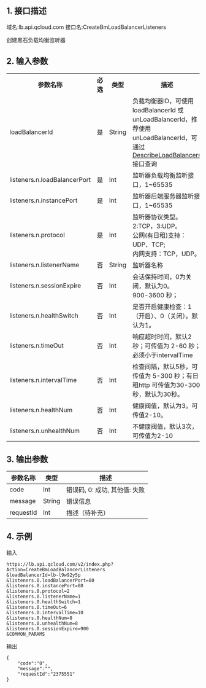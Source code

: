 ## 1. 接口描述
域名:lb.api.qcloud.com
接口名:CreateBmLoadBalancerListeners

创建黑石负载均衡监听器

## 2. 输入参数
<table class="t"><tbody><tr>
<th><b>参数名称</b></th>
<th><b>必选</b></th>
<th><b>类型</b></th>
<th><b>描述</b></th>
<tr>
<td> loadBalancerId
<td> 是
<td> String
<td> 负载均衡器ID，可使用loadBalancerId 或 unLoadBalancerId，推荐使用unLoadBalancerId，可通过<a href="http://tce.fsphere.cn/doc/api/229/%E6%9F%A5%E8%AF%A2%E9%A1%B9%E7%9B%AE%E5%88%97%E8%A1%A8" title="DescribeLoadBalancers">DescribeLoadBalancers</a>接口查询
<tr>
<td> listeners.n.loadBalancerPort
<td> 是
<td> Int
<td> 监听器负载均衡监听接口，1~65535
<tr>
<td> listeners.n.instancePort
<td> 是
<td> Int
<td> 监听器后端服务器监听接口，1~65535
<tr>
<td> listeners.n.protocol
<td> 是
<td> Int
<td> 监听器协议类型。<br>2:TCP，3:UDP。<br>
公网(有日租)支持：UDP、TCP;<br>
内网支持：TCP，UDP。
<tr>
<td> listeners.n.listenerName
<td> 否
<td> String
<td> 监听器名称
<tr>
<td> listeners.n.sessionExpire
<td> 否
<td> Int
<td> 会话保持时间，0为关闭，默认为0。<br>900-3600 秒；
<tr>
<td> listeners.n.healthSwitch
<td> 否
<td> Int
<td> 是否开启健康检查：1（开启）、0（关闭）。默认为1。
<tr>
<td> listeners.n.timeOut
<td> 否
<td> Int
<td> 响应超时时间，默认2秒；可传值为 2-60 秒；必须小于intervalTime<br>
<tr>
<td> listeners.n.intervalTime
<td> 否
<td> Int
<td> 检查间隔，默认5秒，可传值为 5-300 秒；有日租http 可传值为30-300秒，默认为30秒。
<tr>
<td> listeners.n.healthNum
<td> 否
<td> Int
<td> 健康阀值，默认为3。可传值2-10。
<tr>
<td> listeners.n.unhealthNum
<td> 否
<td> Int
<td> 不健康阀值，默认3次，可传值为2-10 
<tr>
</tbody></table>


## 3. 输出参数
| 参数名称 | 类型 | 描述 |
|---------|---------|---------|
| code | Int | 错误码, 0: 成功, 其他值: 失败|
| message | String | 错误信息|
| requestId | Int | 描述（待补充） |


## 4. 示例
输入
```
https://lb.api.qcloud.com/v2/index.php?Action=CreateBmLoadBalancerListeners
&loadBalancerId=lb-l9w92y5p
&listeners.0.loadBalancerPort=80
&listeners.0.instancePort=80
&listeners.0.protocol=2
&listeners.0.listenerName=1
&listeners.0.healthSwitch=1
&listeners.0.timeOut=6
&listeners.0.intervalTime=10
&listeners.0.healthNum=8
&listeners.0.unhealthNum=8
&listeners.0.sessionExpire=900
&COMMON_PARAMS
```
输出
```
{
    "code":"0",
    "message":"",
    "requestId":"2375551"
}
```

